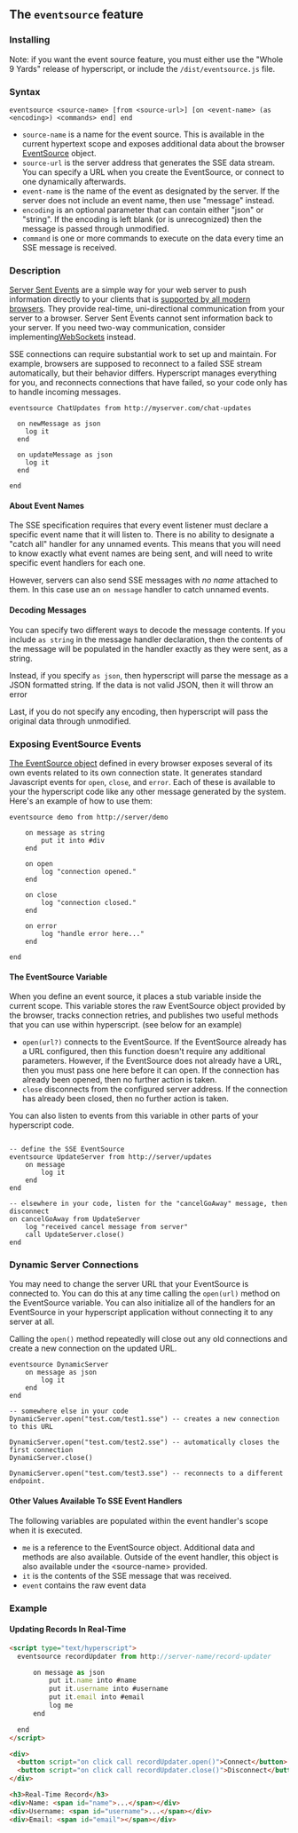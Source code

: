 
## The `eventsource` feature

### Installing

Note: if you want the event source feature, you must either use the "Whole 9 Yards" release of hyperscript, or include the `/dist/eventsource.js` file.

### Syntax

`eventsource <source-name> [from <source-url>] [on <event-name> (as <encoding>) <commands> end] end`

- `source-name` is a name for the event source. This is available in the current hypertext scope and exposes additional data about the browser [EventSource](https://developer.mozilla.org/en-US/docs/Web/API/EventSource) object.
- `source-url` is the server address that generates the SSE data stream. You can specify a URL when you create the EventSource, or connect to one dynamically afterwards.
- `event-name` is the name of the event as designated by the server. If the server does not include an event name, then use "message" instead.
- `encoding` is an optional parameter that can contain either "json" or "string". If the encoding is left blank (or is unrecognized) then the message is passed through unmodified.
- `command` is one or more commands to execute on the data every time an SSE message is received.

### Description

[Server Sent Events](https://en.wikipedia.org/wiki/Server-sent_events) are a simple way for your web server to push information directly to your clients that is [supported by all modern browsers](https://caniuse.com/eventsource). They provide real-time, uni-directional communication from your server to a browser. Server Sent Events cannot sent information back to your server. If you need two-way communication, consider implementing[WebSockets](/features/socket/) instead.

SSE connections can require substantial work to set up and maintain. For example, browsers are supposed to reconnect to a failed SSE stream automatically, but their behavior differs. Hyperscript manages everything for you, and reconnects connections that have failed, so your code only has to handle incoming messages.

```hyperscript
eventsource ChatUpdates from http://myserver.com/chat-updates

  on newMessage as json
    log it
  end

  on updateMessage as json
    log it
  end

end
```

#### About Event Names

The SSE specification requires that every event listener must declare a specific event name that it will listen to. There is no ability to designate a "catch all" handler for any unnamed events. This means that you will need to know exactly what event names are being sent, and will need to write specific event handlers for each one.

However, servers can also send SSE messages with _no name_ attached to them. In this case use an `on message` handler to catch unnamed events.

#### Decoding Messages

You can specify two different ways to decode the message contents. If you include `as string` in the message handler declaration, then the contents of the message will be populated in the handler exactly as they were sent, as a string.

Instead, if you specify `as json`, then hyperscript will parse the message as a JSON formatted string. If the data is not valid JSON, then it will throw an error

Last, if you do not specify any encoding, then hyperscript will pass the original data through unmodified.

### Exposing EventSource Events

[The EventSource object](https://developer.mozilla.org/en-US/docs/Web/API/EventSource) defined in every browser exposes several of its own events related to its own connection state. It generates standard Javascript events for `open`, `close`, and `error`. Each of these is available to your the hyperscript code like any other message generated by the system. Here's an example of how to use them:

```hyperscript
eventsource demo from http://server/demo

    on message as string
        put it into #div
    end

    on open
        log "connection opened."
    end

    on close
        log "connection closed."
    end

    on error
        log "handle error here..."
    end

end
```

#### The EventSource Variable

When you define an event source, it places a stub variable inside the current scope. This variable stores the raw EventSource object provided by the browser, tracks connection retries, and publishes two useful methods that you can use within hyperscript. (see below for an example)

- `open(url?)` connects to the EventSource. If the EventSource already has a URL configured, then this function doesn't require any additional parameters. However, if the EventSource does not already have a URL, then you must pass one here before it can open. If the connection has already been opened, then no further action is taken.
- `close` disconnects from the configured server address. If the connection has already been closed, then no further action is taken.

You can also listen to events from this variable in other parts of your hyperscript code.

```hyperscript

-- define the SSE EventSource
eventsource UpdateServer from http://server/updates
    on message
        log it
    end
end

-- elsewhere in your code, listen for the "cancelGoAway" message, then disconnect
on cancelGoAway from UpdateServer
    log "received cancel message from server"
    call UpdateServer.close()
end
```

### Dynamic Server Connections

You may need to change the server URL that your EventSource is connected to. You can do this at any time calling the `open(url)` method on the EventSource variable. You can also initialize all of the handlers for an EventSource in your hyperscript application without connecting it to any server at all.

Calling the `open()` method repeatedly will close out any old connections and create a new connection on the updated URL.

```hyperscript
eventsource DynamicServer
    on message as json
        log it
    end
end

-- somewhere else in your code
DynamicServer.open("test.com/test1.sse") -- creates a new connection to this URL

DynamicServer.open("test.com/test2.sse") -- automatically closes the first connection
DynamicServer.close()

DynamicServer.open("test.com/test3.sse") -- reconnects to a different endpoint.
```

#### Other Values Available To SSE Event Handlers

The following variables are populated within the event handler's scope when it is executed.

- `me` is a reference to the EventSource object. Additional data and methods are also available. Outside of the event handler, this object is also available under the \<source-name\> provided.
- `it` is the contents of the SSE message that was received.
- `event` contains the raw event data

### Example

#### Updating Records In Real-Time

```html
<script type="text/hyperscript">
  eventsource recordUpdater from http://server-name/record-updater

      on message as json
          put it.name into #name
          put it.username into #username
          put it.email into #email
          log me
      end

  end
</script>

<div>
  <button script="on click call recordUpdater.open()">Connect</button>
  <button script="on click call recordUpdater.close()">Disconnect</button>
</div>

<h3>Real-Time Record</h3>
<div>Name: <span id="name">...</span></div>
<div>Username: <span id="username">...</span></div>
<div>Email: <span id="email"></span></div>
```
